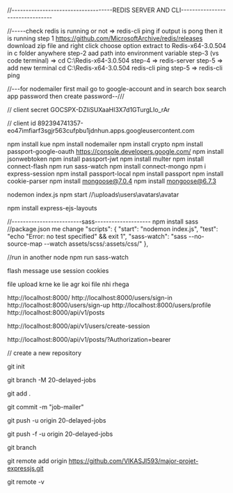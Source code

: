 
//------------------------------------REDIS SERVER AND CLI--------------------------------

//-----check redis is running or not => redis-cli ping
if output is pong then it is running
step 1 https://github.com/MicrosoftArchive/redis/releases download zip file and  right click choose option extract to Redis-x64-3.0.504 in c folder anywhere
step-2 aad path into environment variable
step-3 (vs code terminal) => cd C:\Redis-x64-3.0.504
step-4 => redis-server
step-5 => add new terminal
cd C:\Redis-x64-3.0.504
redis-cli ping
step-5 => redis-cli
ping

//---for nodemailer first mail go to google-account and in search box search app password then create password--///

// client secret
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

// client id
892394741357-eo47imfiarf3sgjr563cufpbu1jdnhun.apps.googleusercontent.com


npm install kue
npm install nodemailer
npm install crypto
npm install passport-google-oauth
https://console.developers.google.com/
npm install jsonwebtoken
npm install passport-jwt
npm install multer
npm install connect-flash
npm run sass-watch
npm install connect-mongo
npm i express-session
npm install passport-local
npm install passport
npm install cookie-parser
npm install mongoose@7.0.4
npm install mongoose@6.7.3

nodemon index.js
npm start
//\uploads\\users\\avatars\\avatar

npm install express-ejs-layouts

//-------------------------sass--------------------
npm install sass
//package.json me change
"scripts": {
"start": "nodemon index.js",
"test": "echo \"Error: no test specified\" && exit 1",
"sass-watch": "sass --no-source-map --watch assets/scss/:assets/css/"
},

//run in another node
npm run sass-watch


flash message use session cookies

file upload krne ke lie agr koi file nhi rhega


http://localhost:8000/
http://localhost:8000/users/sign-in
http://localhost:8000/users/sign-up
http://localhost:8000/users/profile
http://localhost:8000/api/v1/posts

http://localhost:8000/api/v1/users/create-session

http://localhost:8000/api/v1/posts/?Authorization=bearer



// create a new repository

git init

git branch -M 20-delayed-jobs

git add .

git commit -m "job-mailer"

git push -u origin 20-delayed-jobs

git push -f -u origin 20-delayed-jobs

git branch

git remote add origin https://github.com/VIKASJI593/major-projet-expressjs.git

git remote -v

